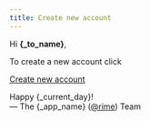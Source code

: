 ```yaml
---
title: Create new account
---
```


Hi **{_to_name}**,

To create a new account click

<a class="btn btn-block" href="{_app_base_url}/auth/create-account/{email_username}/{email_domain}/{verify_email_secret}?full_name={_to_name}">Create new account</a>

Happy {_current_day}!  
&mdash; The {_app_name} ([@rime]({_app_base_url}/@rime])) Team
